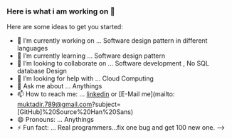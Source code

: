 ### Here is what i am working on 👋

Here are some ideas to get you started:

- 🔭 I’m currently working on ... Software design pattern in different languages
- 🌱 I’m currently learning ... Software design pattern
- 👯 I’m looking to collaborate on ... Software development , No SQL database Design
- 🤔 I’m looking for help with ... Cloud Computing 
- 💬 Ask me about ... Anythings
- 📫 How to reach me: ... [linkedin](https://www.linkedin.com/in/abdul-muktadir-5b6102105/) or [E-Mail me](mailto: muktadir.789@gmail.com?subject=[GitHub]%20Source%20Han%20Sans)
- 😄 Pronouns: ... Anythings
- ⚡ Fun fact: ...  Real programmers…fix one bug and get 100 new one.
-->
